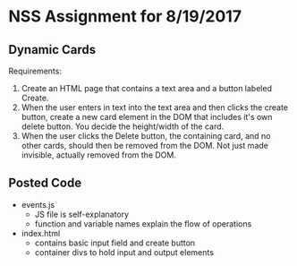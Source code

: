 # NSS Assignment for 8/19/2017
## Dynamic Cards

Requirements:

1. Create an HTML page that contains a text area and a button labeled Create.
2. When the user enters in text into the text area and then clicks the create button, create a new card element in the DOM that includes it's own delete button. You decide the height/width of the card.
3. When the user clicks the Delete button, the containing card, and no other cards, should then be removed from the DOM. Not just made invisible, actually removed from the DOM.


## Posted Code

 * events.js
 	* JS file is self-explanatory
 	* function and variable names explain the flow of operations
 * index.html
 	* contains basic input field and create button
 	* container divs to hold input and output elements 
